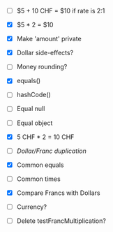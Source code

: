 
- [ ] $5 + 10 CHF = $10 if rate is 2:1
- [x] $5 * 2 = $10
- [x] Make 'amount' private
- [x] Dollar side-effects?
- [ ] Money rounding?
- [x] equals()
- [ ] hashCode()
- [ ] Equal null
- [ ] Equal object
- [x] 5 CHF * 2 = 10 CHF
- [ ] *Dollar/Franc duplication*
- [x] Common equals
- [ ] Common times
- [x] Compare Francs with Dollars
- [ ] Currency?
- [ ] Delete testFrancMultiplication?

